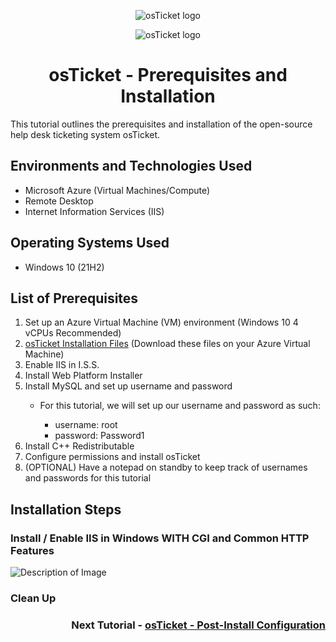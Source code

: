 <p align="center">
<img src="https://i.imgur.com/Clzj7Xs.png" alt="osTicket logo"/>
</p><!DOCTYPE html>
<html>
<head>
    <title>osTicket - Prerequisites and Installation</title>
</head>
<body>

<p align="center">
    <img src="https://i.imgur.com/Clzj7Xs.png" alt="osTicket logo"/>
</p>

<h1 align="center">osTicket - Prerequisites and Installation</h1>
<p>This tutorial outlines the prerequisites and installation of the open-source help desk ticketing system osTicket.<br /></p>

<h2>Environments and Technologies Used</h2>
<ul>
    <li>Microsoft Azure (Virtual Machines/Compute)</li>
    <li>Remote Desktop</li>
    <li>Internet Information Services (IIS)</li>
</ul>

<h2>Operating Systems Used</h2>
<ul>
    <li>Windows 10 (21H2)</li>
</ul>

<h2>List of Prerequisites</h2>
<ol>
    <li>Set up an Azure Virtual Machine (VM) environment (Windows 10 4 vCPUs Recommended)</li>
    <li><a href="https://drive.google.com/drive/folders/1APMfNyfNzcxZC6EzdaNfdZsUwxWYChf6">osTicket Installation Files</a> (Download these files on your Azure Virtual Machine)</li>
    <li>Enable IIS in I.S.S.</li>
    <li>Install Web Platform Installer</li>
    <li>Install MySQL and set up username and password</li>
    <ul>
        <li>For this tutorial, we will set up our username and password as such:</li>
        <ul>
            <li>username: root</li>
            <li>password: Password1</li>
        </ul>
    </ul>
    <li>Install C++ Redistributable</li>
    <li>Configure permissions and install osTicket</li>
    <li>(OPTIONAL) Have a notepad on standby to keep track of usernames and passwords for this tutorial</li>
</ol>

<h2>Installation Steps</h2>
<!-- Repeat the following structure for each installation step -->
<h3>Install / Enable IIS in Windows WITH CGI and Common HTTP Features</h3>
<p>
    <!-- Instructions for each step -->
</p>
<!-- Image placeholders -->
<img src="path_to_your_image" alt="Description of Image">
<!-- Repeat as necessary -->

<!-- Continue with other steps similarly -->

<h3>Clean Up</h3>
<p>
    <!-- Instructions for clean up -->
</p>

<h3 align="right">Next Tutorial - <a href="https://github.com/ColtonTrauCC/post-install-config">osTicket - Post-Install Configuration</a></h3>

</body>
</html>
